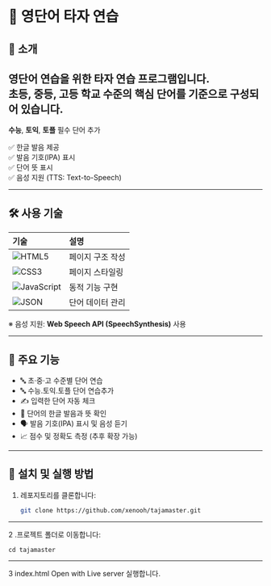 # 📝 영단어 타자 연습

## 📖 소개
영단어 연습을 위한 타자 연습 프로그램입니다.  
**초등**, **중등**, **고등** 학교 수준의 **핵심 단어**를 기준으로 구성되어 있습니다.
---
**수능**, **토익**, **토플** 필수 단어 추가 

✅ 한글 발음 제공  
✅ 발음 기호(IPA) 표시  
✅ 단어 뜻 표시  
✅ 음성 지원 (TTS: Text-to-Speech)

---

## 🛠️ 사용 기술

| 기술 | 설명 |
|:---|:---|
| ![HTML5](https://img.shields.io/badge/HTML5-E34F26?style=flat-square&logo=html5&logoColor=white) | 페이지 구조 작성 |
| ![CSS3](https://img.shields.io/badge/CSS3-1572B6?style=flat-square&logo=css3&logoColor=white) | 페이지 스타일링 |
| ![JavaScript](https://img.shields.io/badge/JavaScript-F7DF1E?style=flat-square&logo=javascript&logoColor=black) | 동적 기능 구현 |
| ![JSON](https://img.shields.io/badge/JSON-000000?style=flat-square&logo=json&logoColor=white) | 단어 데이터 관리 |

※ 음성 지원: **Web Speech API (SpeechSynthesis)** 사용

---

## 🎯 주요 기능
- 🔤 초·중·고 수준별 단어 연습
- 🔤 수능.토익.토플 단어 연습추가
- ✍️ 입력한 단어 자동 체크
- 🔎 단어의 한글 발음과 뜻 확인
- 🗣️ 발음 기호(IPA) 표시 및 음성 듣기
- 📈 점수 및 정확도 측정 (추후 확장 가능)

---

## 🚀 설치 및 실행 방법

1. 레포지토리를 클론합니다:
   ```bash
   git clone https://github.com/xenooh/tajamaster.git
   ```

---
2 .프로젝트 폴더로 이동합니다:
```
cd tajamaster
```
---
3 index.html  Open with Live server 실행합니다.
